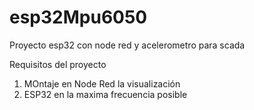 # esp32Mpu6050
Proyecto esp32 con node red y acelerometro para scada

Requisitos del proyecto
1. MOntaje en Node Red la visualización
2. ESP32 en la maxima frecuencia posible 

